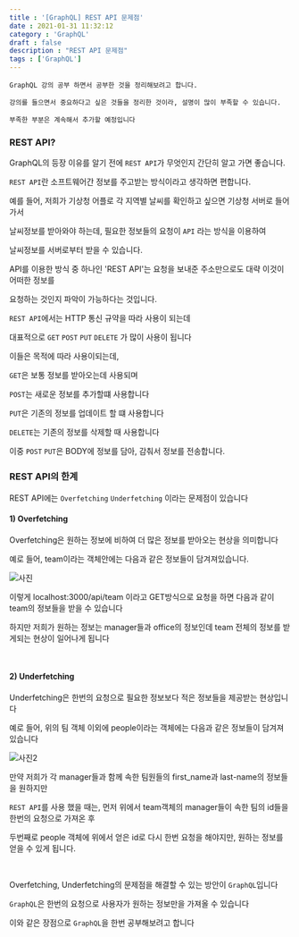 ```yaml
---
title : '[GraphQL] REST API 문제점'
date : 2021-01-31 11:32:12
category : 'GraphQL'
draft : false
description : "REST API 문제점"
tags : ['GraphQL']
---
```


```
GraphQL 강의 공부 하면서 공부한 것을 정리해보려고 합니다.

강의를 들으면서 중요하다고 싶은 것들을 정리한 것이라, 설명이 많이 부족할 수 있습니다.

부족한 부분은 계속해서 추가할 예정입니다
```

### REST API?

GraphQL의 등장 이유를 알기 전에 `REST API`가 무엇인지 간단히 알고 가면 좋습니다.

`REST API`란 소프트웨어간 정보를 주고받는 방식이라고 생각하면 편합니다.

예를 들어, 저희가 기상청 어플로 각 지역별 날씨를 확인하고 싶으면 기상청 서버로 들어가서

날씨정보를 받아와야 하는데, 필요한 정보들의 요청이 `API` 라는 방식을 이용하여

날씨정보를 서버로부터 받을 수 있습니다.

API를 이용한 방식 중 하나인 'REST API'는 요청을 보내준 주소만으로도 대략 이것이 어떠한 정보를

요청하는 것인지 파악이 가능하다는 것입니다.

`REST API`에서는 HTTP 통신 규약을 따라 사용이 되는데

대표적으로 `GET` `POST` `PUT` `DELETE` 가 많이 사용이 됩니다

이들은 목적에 따라 사용이되는데, 

`GET`은 보통 정보를 받아오는데 사용되며

`POST`는 새로운 정보를 추가할떄 사용합니다

`PUT`은 기존의 정보를 업데이트 할 떄 사용합니다

`DELETE`는 기존의 정보를 삭제할 때 사용합니다

이중 `POST` `PUT`은 BODY에 정보를 담아, 감춰서 정보를 전송합니다.


### REST API의 한계

REST API에는 `Overfetching` `Underfetching` 이라는 문제점이 있습니다

#### 1) Overfetching

Overfetching은 원하는 정보에 비하여 더 많은 정보를 받아오는 현상을 의미합니다

예로 들어, team이라는 객체안에는 다음과 같은 정보들이 담겨져있습니다.

![사진](https://user-images.githubusercontent.com/57346393/106373163-1f972c80-63ba-11eb-92ef-44dfb244bc11.png)

이렇게 localhost:3000/api/team 이라고 GET방식으로 요청을 하면 다음과 같이 team의 정보들을 받을 수 있습니다

하지만 저희가 원하는 정보는 manager들과 office의 정보인데 team 전체의 정보를 받게되는 현상이 일어나게 됩니다



<br/>

#### 2) Underfetching

Underfetching은 한번의 요청으로 필요한 정보보다 적은 정보들을 제공받는 현상입니다

예로 들어, 위의 팀 객체 이외에 people이라는 객체에는 다음과 같은 정보들이 담겨져 있습니다

![사진2](https://user-images.githubusercontent.com/57346393/106373164-20c85980-63ba-11eb-8821-32847b5470e6.png)

만약 저희가 각 manager들과 함께 속한 팀원들의 first_name과 last-name의 정보들을 원하지만

`REST API`를 사용 했을 때는, 먼저 위에서 team객체의 manager들이 속한 팀의 id들을 한번의 요청으로 가져온 후

두번째로 people 객체에 위에서 얻은 id로 다시 한번 요청을 해야지만, 원하는 정보를 얻을 수 있게 됩니다.


<br/>

Overfetching, Underfetching의 문제점을 해결할 수 있는 방안이 `GraphQL`입니다

`GraphQL`은 한번의 요청으로 사용자가 원하는 정보만을 가져올 수 있습니다

이와 같은 장점으로 `GraphQL`을 한번 공부해보려고 합니다

